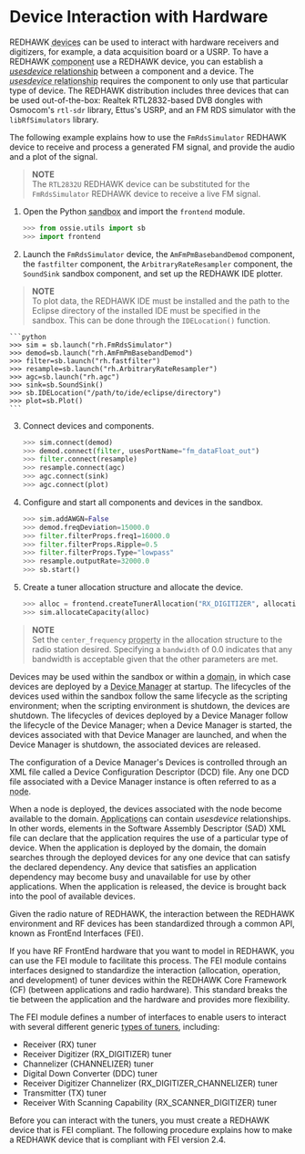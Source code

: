 # Device Interaction with Hardware

REDHAWK <abbr title="See Glossary.">devices</abbr> can be used to interact with hardware receivers and digitizers, for example, a data acquisition board or a USRP. To have a REDHAWK <abbr title="See Glossary.">component</abbr> use a REDHAWK device, you can establish a [*usesdevice* relationship](../../Runtime-Environment/applications.html#usesdevice-relationship) between a component and a device. The <abbr title="See Glossary.">*usesdevice* relationship</abbr> requires the component to only use that particular type of device. The REDHAWK distribution includes three devices that can be used out-of-the-box: Realtek RTL2832-based DVB dongles with Osmocom's `rtl-sdr` library, Ettus's USRP, and an FM RDS simulator with the `libRfSimulators` library.

The following example explains how to use the `FmRdsSimulator` REDHAWK device to receive and process a generated FM signal, and provide the audio and a plot of the signal.

> **NOTE**  
> The `RTL2832U` REDHAWK device can be substituted for the `FmRdsSimulator` REDHAWK device to receive a live FM signal.  

1.  Open the Python <abbr title="See Glossary.">sandbox</abbr> and import the `frontend` module.

    ```python
    >>> from ossie.utils import sb
    >>> import frontend
    ```

2.  Launch the `FmRdsSimulator` device, the `AmFmPmBasebandDemod` component, the `fastfilter` component, the `ArbitraryRateResampler` component, the `SoundSink` sandbox component, and set up the REDHAWK IDE plotter.

> **NOTE**  
> To plot data, the REDHAWK IDE must be installed and the path to the Eclipse directory of the installed IDE must be specified in the sandbox. This can be done through the `IDELocation()` function.  

    ```python
    >>> sim = sb.launch("rh.FmRdsSimulator")
    >>> demod=sb.launch("rh.AmFmPmBasebandDemod")
    >>> filter=sb.launch("rh.fastfilter")
    >>> resample=sb.launch("rh.ArbitraryRateResampler")
    >>> agc=sb.launch("rh.agc")
    >>> sink=sb.SoundSink()
    >>> sb.IDELocation("/path/to/ide/eclipse/directory")
    >>> plot=sb.Plot()
    ```

3.  Connect devices and components.

    ```python
    >>> sim.connect(demod)
    >>> demod.connect(filter, usesPortName="fm_dataFloat_out")
    >>> filter.connect(resample)
    >>> resample.connect(agc)
    >>> agc.connect(sink)
    >>> agc.connect(plot)
    ```

4.  Configure and start all components and devices in the sandbox.

    ```python
    >>> sim.addAWGN=False
    >>> demod.freqDeviation=15000.0
    >>> filter.filterProps.freq1=16000.0
    >>> filter.filterProps.Ripple=0.5
    >>> filter.filterProps.Type="lowpass"
    >>> resample.outputRate=32000.0
    >>> sb.start()
    ```

5.  Create a tuner allocation structure and allocate the device.

    ```python
    >>> alloc = frontend.createTunerAllocation("RX_DIGITIZER", allocation_id="testing", center_frequency=100.1e6, sample_rate=256e3,sample_rate_tolerance=20.0)
    >>> sim.allocateCapacity(alloc)
    ```

> **NOTE**  
> Set the `center_frequency` <abbr title="See Glossary.">property</abbr> in the allocation structure to the radio station desired. Specifying a `bandwidth` of 0.0 indicates that any bandwidth is acceptable given that the other parameters are met.  

Devices may be used within the sandbox or within a <abbr title="See Glossary.">domain</abbr>, in which case devices are deployed by a <abbr title="See Glossary.">Device Manager</abbr> at startup. The lifecycles of the devices used within the sandbox follow the same lifecycle as the scripting environment; when the scripting environment is shutdown, the devices are shutdown. The lifecycles of devices deployed by a Device Manager follow the lifecycle of the Device Manager; when a Device Manager is started, the devices associated with that Device Manager are launched, and when the Device Manager is shutdown, the associated devices are released.

The configuration of a Device Manager's Devices is controlled through an XML file called a Device Configuration Descriptor (DCD) file. Any one DCD file associated with a Device Manager instance is often referred to as a <abbr title="See Glossary.">node</abbr>.

When a node is deployed, the devices associated with the node become available to the domain. <abbr title="See Glossary.">Applications</abbr> can contain *usesdevice* relationships. In other words, elements in the Software Assembly Descriptor (SAD) XML file can declare that the application requires the use of a particular type of device. When the application is deployed by the domain, the domain searches through the deployed devices for any one device that can satisfy the declared dependency. Any device that satisfies an application dependency may become busy and unavailable for use by other applications. When the application is released, the device is brought back into the pool of available devices.

Given the radio nature of REDHAWK, the interaction between the REDHAWK environment and RF devices has been standardized through a common API, known as FrontEnd Interfaces (FEI).

If you have RF FrontEnd hardware that you want to model in REDHAWK, you can use the FEI module to facilitate this process. The FEI module contains interfaces designed to standardize the interaction (allocation, operation, and development) of tuner devices within the REDHAWK Core Framework (CF) (between applications and radio hardware). This standard breaks the tie between the application and the hardware and provides more flexibility.

The FEI module defines a number of interfaces to enable users to interact with several different generic [types of tuners](../../Devices/fei.html#device-types), including:

  - Receiver (RX) tuner
  - Receiver Digitizer (RX_DIGITIZER) tuner
  - Channelizer (CHANNELIZER) tuner
  - Digital Down Converter (DDC) tuner
  - Receiver Digitizer Channelizer (RX_DIGITIZER_CHANNELIZER) tuner
  - Transmitter (TX) tuner
  - Receiver With Scanning Capability (RX_SCANNER_DIGITIZER) tuner

Before you can interact with the tuners, you must create a REDHAWK device that is FEI compliant. The following procedure explains how to make a REDHAWK device that is compliant with FEI version 2.4.

